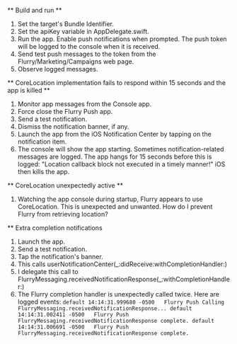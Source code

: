 ** Build and run **
1. Set the target's Bundle Identifier.
2. Set the apiKey variable in AppDelegate.swift.
3. Run the app. Enable push notifications when prompted. The push token will be logged to the console when it is received.
4. Send test push messages to the token from the Flurry/Marketing/Campaigns web page.
5. Observe logged messages.

** CoreLocation implementation fails to respond within 15 seconds and the app is killed **
1. Monitor app messages from the Console app.
2. Force close the Flurry Push app.
3. Send a test notification.
4. Dismiss the notification banner, if any.
5. Launch the app from the iOS Notification Center by tapping on the notification item.
6. The console will show the app starting. Sometimes notification-related messages are logged. The app hangs for 15 seconds before this is logged: "Location callback block not executed in a timely manner!" iOS then kills the app.

** CoreLocation unexpectedly active **
1. Watching the app console during startup, Flurry appears to use CoreLocation. This is unexpected and unwanted. How do I prevent Flurry from retrieving location?

** Extra completion notifications
1. Launch the app.
2. Send a test notification.
3. Tap the notification's banner.
4. This calls userNotificationCenter(_:didReceive:withCompletionHandler:)
5. I delegate this call to FlurryMessaging.receivedNotificationResponse(_:withCompletionHandler:)
6. The Flurry completion handler is unexpectedly called twice. Here are logged events:
`
default	14:14:31.999680 -0500	Flurry Push	Calling FlurryMessaging.receivedNotificationResponse...
default	14:14:31.002411 -0500	Flurry Push	FlurryMessaging.receivedNotificationResponse complete.
default	14:14:31.006691 -0500	Flurry Push	FlurryMessaging.receivedNotificationResponse complete.
`

